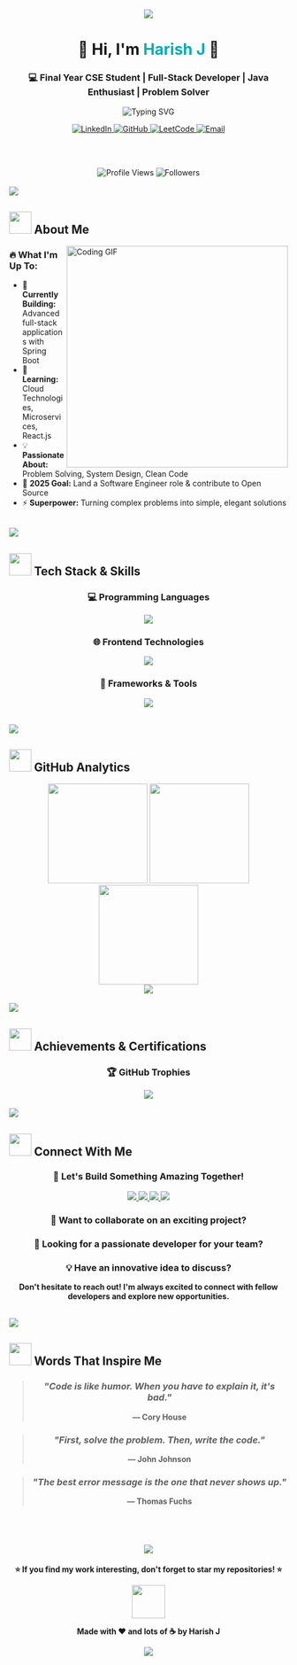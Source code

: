 <!-- Enhanced Futuristic GitHub Profile for Harish J -->
<h1 align="center">
  <img src="https://capsule-render.vercel.app/api?type=waving&height=120&color=0:00adb5,100:222831&text=Hey%20Everyone!&fontColor=ffffff&fontSize=40&fontAlign=65&fontAlignY=40&desc=Welcome%20to%20my%20Digital%20Universe&descAlign=65&descAlignY=65&animation=fadeIn" />
</h1>

<h1 align="center">🚀 Hi, I'm <span style="color:#00ADB5;">Harish J</span> 👋</h1>

<h3 align="center">💻 Final Year CSE Student | Full-Stack Developer | Java Enthusiast | Problem Solver</h3>

<p align="center">
  <img src="https://readme-typing-svg.herokuapp.com?font=Poppins&weight=600&size=22&duration=3500&pause=800&color=00ADB5&center=true&vCenter=true&width=700&lines=Welcome+to+my+Digital+Portfolio!;Final+Year+CSE+Student+%7C+Java+Expert;Full-Stack+Developer+%7C+Problem+Solver;Building+Scalable+Solutions;One+Commit+at+a+Time+%F0%9F%9A%80;Always+Learning%2C+Always+Growing!" alt="Typing SVG" />
</p>

<div align="center">
  
  <!-- Attractive Social Badges with Custom Styling -->
  <a href="https://linkedin.com/in/harish-j-b36174280" target="_blank">
    <img src="https://img.shields.io/badge/LinkedIn-Harish%20J-0077B5?style=for-the-badge&logo=linkedin&logoColor=white&labelColor=0077B5&color=0077B5" alt="LinkedIn"/>
  </a>
  <a href="https://github.com/HarishJ001" target="_blank">
    <img src="https://img.shields.io/badge/GitHub-HarishJ001-181717?style=for-the-badge&logo=github&logoColor=white&labelColor=181717&color=181717" alt="GitHub"/>
  </a>
  <a href="https://leetcode.com/vsbharish001" target="_blank">
    <img src="https://img.shields.io/badge/LeetCode-vsbharish001-FFA116?style=for-the-badge&logo=leetcode&logoColor=white&labelColor=FFA116&color=FFA116" alt="LeetCode"/>
  </a>
  <a href="mailto:vsbharish001@gmail.com">
    <img src="https://img.shields.io/badge/Email-vsbharish001%40gmail.com-D14836?style=for-the-badge&logo=gmail&logoColor=white&labelColor=D14836&color=D14836" alt="Email"/>
  </a>
  
  <br><br>
  
  <!-- Visitor Counter with Custom Styling -->
  <img src="https://komarev.com/ghpvc/?username=HarishJ001&color=00ADB5&style=for-the-badge&label=Profile+Views" alt="Profile Views"/>
  <img src="https://img.shields.io/github/followers/HarishJ001?style=for-the-badge&color=00ADB5&labelColor=222831" alt="Followers"/>
  
</div>

<br>

<!-- Animated Divider -->
<img src="https://user-images.githubusercontent.com/73097560/115834477-dbab4500-a447-11eb-908a-139a6edaec5c.gif">

## <img src="https://media.giphy.com/media/WUlplcMpOCEmTGBtBW/giphy.gif" width="40"> **About Me**

<img align="right" alt="Coding GIF" width="400" src="https://media.giphy.com/media/qgQUggAC3Pfv687qPC/giphy.gif">

### 🔥 **What I'm Up To:**
- 🔭 **Currently Building:** Advanced full-stack applications with Spring Boot
- 🌱 **Learning:** Cloud Technologies, Microservices, React.js
- 💡 **Passionate About:** Problem Solving, System Design, Clean Code
- 🎯 **2025 Goal:** Land a Software Engineer role & contribute to Open Source
- ⚡ **Superpower:** Turning complex problems into simple, elegant solutions

<br>

<!-- Animated Divider -->
<img src="https://user-images.githubusercontent.com/73097560/115834477-dbab4500-a447-11eb-908a-139a6edaec5c.gif">

## <img src="https://media.giphy.com/media/j2pOGeGYKe2xCCKwfi/giphy.gif" width="40"> **Tech Stack & Skills**

<div align="center">

### **💻 Programming Languages**
<p>
  <img src="https://skillicons.dev/icons?i=java&theme=dark" />
</p>

### **🌐 Frontend Technologies**
<p>
  <img src="https://skillicons.dev/icons?i=html,css,js&theme=dark" />
</p>

### **🚀 Frameworks & Tools**
<p>
  <img src="https://skillicons.dev/icons?i=spring,mysql,git,github,vscode&theme=dark" />
</p>
 

</div>

</div>

<br>

<!-- Animated Divider -->
<img src="https://user-images.githubusercontent.com/73097560/115834477-dbab4500-a447-11eb-908a-139a6edaec5c.gif">

## <img src="https://media.giphy.com/media/LnQjpWaON8nhr21vNW/giphy.gif" width="40"> **GitHub Analytics**

<div align="center">
  <img height="180em" src="https://github-readme-stats.vercel.app/api?username=HarishJ001&show_icons=true&theme=tokyonight&include_all_commits=true&count_private=true&hide_border=true&bg_color=0D1117&title_color=00ADB5&icon_color=00ADB5&text_color=FFFFFF"/>
  <img height="180em" src="https://github-readme-streak-stats.herokuapp.com/?user=HarishJ001&theme=tokyonight&hide_border=true&background=0D1117&stroke=00ADB5&ring=00ADB5&fire=00ADB5&currStreakLabel=00ADB5"/>
</div>

<div align="center">
  <img height="180em" src="https://github-readme-stats.vercel.app/api/top-langs/?username=HarishJ001&layout=compact&theme=tokyonight&hide_border=true&bg_color=0D1117&title_color=00ADB5&text_color=FFFFFF"/>
</div>

<!-- GitHub Activity Graph -->
<div align="center">
  <img src="https://github-readme-activity-graph.vercel.app/graph?username=HarishJ001&theme=tokyo-night&area=true&hide_border=true&bg_color=0D1117&color=00ADB5&line=00ADB5&point=FFFFFF"/>
</div>

<br>

<!-- Animated Divider -->
<img src="https://user-images.githubusercontent.com/73097560/115834477-dbab4500-a447-11eb-908a-139a6edaec5c.gif">

## <img src="https://media.giphy.com/media/QssGEmpkyEOhBCb7e1/giphy.gif" width="40"> **Achievements & Certifications**

<div align="center">

### 🏆 **GitHub Trophies**
<img src="https://github-profile-trophy.vercel.app/?username=HarishJ001&theme=tokyonight&no-frame=true&no-bg=true&margin-w=4&row=2&column=4"/>


</div>

<br>

<!-- Animated Divider -->
<img src="https://user-images.githubusercontent.com/73097560/115834477-dbab4500-a447-11eb-908a-139a6edaec5c.gif">

## <img src="https://media.giphy.com/media/jqNPzdTTxQfOgOqpO4/giphy.gif" width="40"> **Connect With Me**

<div align="center">

### **🤝 Let's Build Something Amazing Together!**

<p>
  <a href="https://linkedin.com/in/harish-j-b36174280" target="_blank">
    <img src="https://img.shields.io/badge/LinkedIn-Connect-0077B5?style=for-the-badge&logo=linkedin&logoColor=white&labelColor=0077B5"/>
  </a>
  <a href="https://github.com/HarishJ001" target="_blank">
    <img src="https://img.shields.io/badge/GitHub-Follow-181717?style=for-the-badge&logo=github&logoColor=white&labelColor=181717"/>
  </a>
  <a href="mailto:vsbharish001@gmail.com">
    <img src="https://img.shields.io/badge/Email-Let's%20Talk-D14836?style=for-the-badge&logo=gmail&logoColor=white&labelColor=D14836"/>
  </a>
  <a href="https://leetcode.com/vsbharish001" target="_blank">
    <img src="https://img.shields.io/badge/LeetCode-Problem%20Solving-FFA116?style=for-the-badge&logo=leetcode&logoColor=white&labelColor=FFA116"/>
  </a>
</p>

### **💌 Want to collaborate on an exciting project?**
### **🚀 Looking for a passionate developer for your team?**
### **💡 Have an innovative idea to discuss?**

**Don't hesitate to reach out! I'm always excited to connect with fellow developers and explore new opportunities.**

</div>

<br>

<!-- Animated Divider -->
<img src="https://user-images.githubusercontent.com/73097560/115834477-dbab4500-a447-11eb-908a-139a6edaec5c.gif">

## <img src="https://media.giphy.com/media/ObNTw8Uzwy6KQ/giphy.gif" width="40"> **Words That Inspire Me**

<div align="center">

> ### *"Code is like humor. When you have to explain it, it's bad."*
> **— Cory House**

> ### *"First, solve the problem. Then, write the code."*
> **— John Johnson**

> ### *"The best error message is the one that never shows up."*
> **— Thomas Fuchs**

</div>

<br>

<!-- Footer with Wave Animation -->
<h1 align="center">
  <img src="https://capsule-render.vercel.app/api?type=waving&height=120&color=0:00adb5,100:222831&section=footer&text=Thanks%20for%20Visiting!&fontColor=ffffff&fontSize=24&fontAlign=65&fontAlignY=40&desc=Let's%20build%20the%20future%20together%20%F0%9F%9A%80&descAlign=65&descAlignY=60&animation=fadeIn" />
</h1>

<div align="center">
  
  **⭐ If you find my work interesting, don't forget to star my repositories! ⭐**
  
  <img src="https://media.giphy.com/media/LnQjpWaON8nhr21vNW/giphy.gif" width="60">
  
  **Made with ❤️ and lots of ☕ by Harish J**
  
  <img src="https://komarev.com/ghpvc/?username=HarishJ001&color=00ADB5&style=for-the-badge&label=Profile+Love"/>
  
</div>
